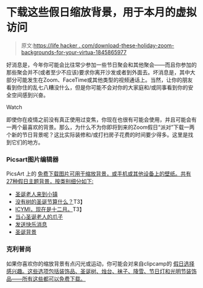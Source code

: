 # 下载这些假日缩放背景，用于本月的虚拟访问

> 原文:[https://life hacker . com/download-these-holiday-zoom-backgrounds-for-your-virtua-1845865977](https://lifehacker.com/download-these-holiday-zoom-backgrounds-for-your-virtua-1845865977)

好消息是，今年你可能会比往常少参加一些节日聚会和其他聚会——而且你参加的那些聚会并不(或者至少不应该)要求你离开沙发或者到外面去。坏消息是，其中大部分可能发生在Zoom、FaceTime或其他类型的视频通话上。当然，让你的朋友看到你住的乱七八糟没什么，但是你可能不会对你的大家庭和/或同事看到你的安全空间感到兴奋。

Watch

即使你在疫情之前没有真正使用过变焦，你现在也很有可能会使用，并且可能会有一两个最喜欢的背景。那么，为什么不为你即将到来的Zoom假日“派对”下载一两个新的节日背景呢？这比实际装修和/或打扫房子花费的时间要少得多。这里是找到它们的地方。

### Picsart图片编辑器

PicsArt 上的 [免费下载图片可用于缩放背景，或手机或其他设备上的壁纸。共有27种假日主题背景，按类别细分如下:](https://picsart.com/blog/post/27-christmas-images-and-backgrounds/)

*   [圣诞老人来到小镇](https://picsart.com/blog/post/27-christmas-images-and-backgrounds/#Santa_Clause_Is_Coming_To_Town)
*   [没有树的圣诞节算什么？](https://picsart.com/blog/post/27-christmas-images-and-backgrounds/#What%E2%80%99s_Christmas_Without_a_Tree)T3】
*   [ICYMI，现在是十二月。](https://picsart.com/blog/post/27-christmas-images-and-backgrounds/#ICYMI,_It%E2%80%99s_December)T3】
*   [当心圣诞老人的爪子](https://picsart.com/blog/post/27-christmas-images-and-backgrounds/#Look_Out_for_Santa_Paws)
*   [发送快乐消息](https://picsart.com/blog/post/27-christmas-images-and-backgrounds/#Send_a_Merry_Message)
*   [圣诞背景](https://picsart.com/blog/post/27-christmas-images-and-backgrounds/#Christmas_Backgrounds)

### 克利普尚

如果你喜欢你的缩放背景有点闪光或运动，你可能会对来自clipcamp的 [假日选择感兴趣。这些选项包括装饰品、圣诞树、烛台、袜子、降雪、节日灯和光明节装饰品——所有这些都可以免费下载。](https://clipchamp.com/collection/zoom-backgrounds/template/all/)